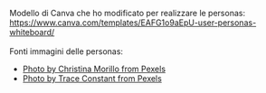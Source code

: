 Modello di Canva che ho modificato per realizzare le personas: <br>
  https://www.canva.com/templates/EAFG1o9aEpU-user-personas-whiteboard/
<br><br>
Fonti immagini delle personas:
- [Photo by Christina Morillo from Pexels](https://www.pexels.com/photo/woman-in-teal-blazer-coat-and-black-pants-holding-a-tablet-1181314/)
- [Photo by Trace Constant from Pexels](https://www.pexels.com/photo/man-in-blue-button-up-collared-shirt-2834009/)
